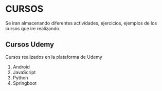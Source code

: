 # CURSOS
Se iran almacenando diferentes actividades, ejercicios, ejemplos de los cursos que ire realizando.

## Cursos Udemy
Cursos realizados en la plataforma de Udemy
1. Android
2. JavaScript
3. Python
4. Springboot
